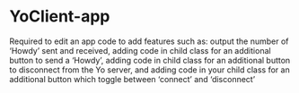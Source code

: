 # YoClient-app
Required to edit an app code to add features such as: output the number of ‘Howdy’ sent and 
received, adding code in child class for an additional button to send a ‘Howdy’, adding code in child class for an additional button to disconnect from the Yo server, and adding code in your child class for an additional button which toggle between ‘connect’ and ‘disconnect’
